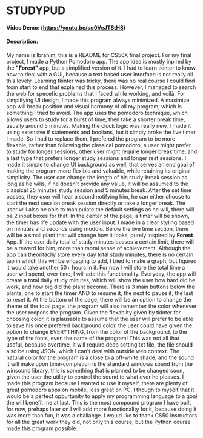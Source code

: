 # STUDYPUD

#### Video Demo: (https://youtu.be/so0VeJTStH8)

#### Description:

My name is Ibrahim, this is a README for CS50X final project.
For my final project, I made a Python Pomodoro app. The app idea is mostly inpired by the **"Forest"** app, but a simplified version of it.
I had to learn tkinter to know how to deal with a GUI, because a text based user interface is not really all this lovely.
Learning tkinter was tricky, there was no real course I could find from start to end that explained this process.
However, I managed to search the web for specefic problems that I faced while working, and voilà.
For simplifying UI design, I made this program always minimized. A maximize app will break position and visual harmony of all my program, which is something I tried to avoid.
The app uses the pomodoro technique, which allows users to study for a burst of time, then take a shorter break time, usually around 5 minutes.
Making the clock logic was really new, I made it using extensive if statements and boolians, but it simply broke the live timer I made. So I had to replace them.
I prefered the program to be more flexable, rather than following the classical pomodoro, a user might prefer to study for longer sessions, other user might require longer break time, and a last type that prefers longer study sessions and longer rest sessions.
I made it simple to change UI background as well, that serves an end goal of making the program more flexible and valuable, while retaining its original simplicity.
The user can change the length of his study-break session as long as he wills, if he doesn't provide any value, it will be assumed to the classical 25 minutes study session and 5 minutes break.
After the set time passes, they user will hear a sound notifying him, he can either choose to start the next session break session directly or take a longer break.
The user will also be able to manipulate the default settings as he will, there will be 2 input boxes for that.
In the center of the page, a timer will be shown, the timer has life update with the user input. I made in a clear styling based on minutes and seconds using modolo.
Below the live time section, there will be a small plant that will change how it looks, purely inspired by **Forest** App.
If the user daily total of study minutes basses a certain limit, there will be a reward for him, more than moral sense of achievement.
Although the app can theoritaclly store every day total study minutes, there is no certain tap in which this will be engaging to add, I tried to make a graph, but figured it would take another 50+ hours in it.
For now I will store the total time a user will spend, over time, I will add this functionality.
Everyday, the app will create a total daily study minutes, which will show the user how hard did he work, and how big did the plant become.
There is 3 main buttons below the plants, one to start the timer AND to resume it, the next to pause it, the last to reset it.
At the bottom of the page, there will be an option to change the theme of the total page, the program will also remember the color whenever the user reopens the program.
Given the flexabilty given by tkinter for choosing color, it is plausable to assume that the user will prefer to be able to save his once prefered background color.
the user could have given the option to change EVERYTHING, from the color of the background, to the type of the fonts, even the name of the program! This was not all that useful, because overtime, it will require deep setting.txt file, the file should also be using JSON, which I can't deal with outside web context.
The natural color for the program is a close to a off-white shade, and the sound it will make upon time-completion is the standard windows sound from the winsound library, this is something that is planned to be changed soon, given the user the utility to control the sound to what ever he pleases.
I made this program because I wanted to use it myself, there are plenty of great pomodoro apps on mobile, less great on PC, I though to myself that it would be a perfect oppurtunity to apply my programming language to a goal the will benefit me at last.
This is the most compound program I have built for now, prehaps later on I will add more functionality for it, because doing it was more than fun, it was a challange.
I would like to thank CS50 instructors for all the great work they did, not only this course, but the Python course made this program possible.

